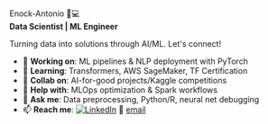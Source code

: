 Enock-Antonio 👨💻  
**Data Scientist | ML Engineer**

Turning data into solutions through AI/ML. Let's connect!

- 🔭 **Working on**: ML pipelines & NLP deployment with PyTorch
- 🌱 **Learning**: Transformers, AWS SageMaker, TF Certification
- 👯 **Collab on**: AI-for-good projects/Kaggle competitions
- 🤔 **Help with**: MLOps optimization & Spark workflows
- 💬 **Ask me**: Data preprocessing, Python/R, neural net debugging
- 📫 **Reach me**:
  [![LinkedIn](https://img.shields.io/badge/LinkedIn-Connect-blue)](https://www.linkedin.com/in/enockantonio)
  📧 [email](mailto:enockantonioo@outlook.com) 
